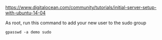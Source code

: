 https://www.digitalocean.com/community/tutorials/initial-server-setup-with-ubuntu-14-04

As root, run this command to add your new user to the sudo group
```shell
gpasswd -a demo sudo
```
